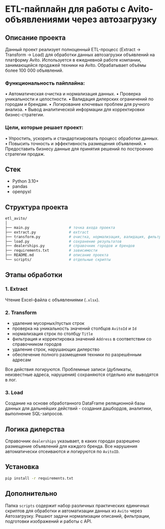 # ETL-пайплайн для работы с Avito-объявлениями через автозагрузку

## Описание проекта
Данный проект реализует полноценный ETL-процесс (Extract → Transform → Load) для обработки данных автозагрузки объявлений на платформу Avito.
Используется в ежедневной работе компании, занимающейся продажей техники на Avito.
Обрабатывает объёмы более 100 000 объявлений.

### Функциональность пайплайна:
• Автоматическая очистка и нормализация данных.
• Проверка уникальности и целостности.
• Валидация дилерских ограничений по городам и брендам.
• Логирование ключевых проблем для ручного анализа.
• Вывод аналитической информации для корректировки бизнес-стратегии.

### Цели, которые решает проект:
• Упростить, ускорить и стандартизировать процесс обработки данных.
• Повысить точность и эффективность размещения объявлений.
• Предоставить бизнесу данные для принятия решений по построению стратегии продаж.

## Стек
- Python 3.10+
- pandas
- openpyxl

## Структура проекта
```bash
etl_avito/
│
├── main.py                  # точка входа проекта
├── extract.py               # extract
├── transform.py             # очистка, нормализация, валидация, фильтрация
├── load.py                  # сохранение результатов
├── dealerships.py           # справочник городов и брендов
├── requirements.txt         # зависимости
├── README.md                # описание проекта
└── scripts/                 # отдельные скрипты
```

## Этапы обработки
### 1. Extract
Чтение Excel-файла с объявлениями (`.xlsx`).

### 2. Transform
- удаление мусорных/пустых строк
- проверка на уникальность значений столбцов `AvitoId` и `Id`
- нормализация строк по столбцу `Title`
- фильтрация и корректировка значений `Address` в соответствии со справочником городов
- удаление строк, нарушающих дилерство
- обеспечение полного размещения техники по разрешённым адресам

Все действия логируются. Проблемные записи (дубликаты, неизвестные адреса, нарушения) сохраняются отдельно или выводятся в лог.

### 3. Load
Создание на основе обработанного DataFrame реляционной базы данных для дальнейших действий - создания дашбордов, аналитики, выполнение SQL-запросов.

## Логика дилерства
Справочник `dealerships` указывает, в каких городах разрешено размещение объявлений для каждого бренда. Все нарушения автоматически отсеиваются и логируются по `AvitoID`.

## Установка
```bash
pip install -r requirements.txt
```
## Дополнительно
Папка `scripts` содержит набор различных практических единичных скриптов для обработки и автоматизации данных из `Avito` через Автозагрузку.
Решают задачи нормализации описаний, фильтрации, подготовки изображений и работы с API.